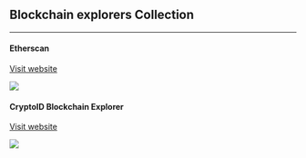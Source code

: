 ## Blockchain explorers Collection

----


#### Etherscan

[Visit website](https://etherscan.io/)

![](https://cryptominded.com/wp-content/uploads/2017/06/Screen-Shot-2017-06-13-at-12.05.20-1280x888.png)


#### CryptoID Blockchain Explorer

[Visit website](https://chainz.cryptoid.info/)

![](https://cryptominded.com/wp-content/uploads/2017/07/Screen-Shot-2017-07-02-at-01.05.44-1280x888.png)